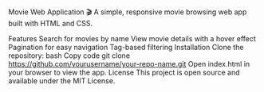 Movie Web Application 🎬
A simple, responsive movie browsing web app built with HTML and CSS.

Features
Search for movies by name
View movie details with a hover effect
Pagination for easy navigation
Tag-based filtering
Installation
Clone the repository:
bash
Copy code
git clone https://github.com/yourusername/your-repo-name.git
Open index.html in your browser to view the app.
License
This project is open source and available under the MIT License.

